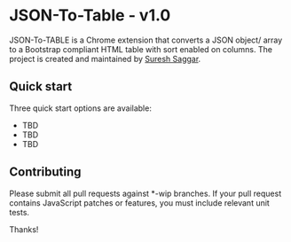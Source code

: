 # JSON-To-Table - v1.0
JSON-To-TABLE is a Chrome extension that converts a JSON object/ array to a Bootstrap compliant HTML table with sort enabled on columns. The project is created and maintained by [Suresh Saggar](www.linkedin.com/in/saggar).

## Quick start

Three quick start options are available:
* TBD
* TBD
* TBD

## Contributing

Please submit all pull requests against *-wip branches. If your pull request contains JavaScript patches or features, you must include relevant unit tests.

Thanks!